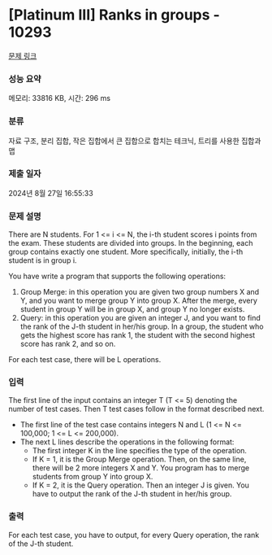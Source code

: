 # [Platinum III] Ranks in groups - 10293 

[문제 링크](https://www.acmicpc.net/problem/10293) 

### 성능 요약

메모리: 33816 KB, 시간: 296 ms

### 분류

자료 구조, 분리 집합, 작은 집합에서 큰 집합으로 합치는 테크닉, 트리를 사용한 집합과 맵

### 제출 일자

2024년 8월 27일 16:55:33

### 문제 설명

<p>There are N students. For 1 <= i <= N, the i-th student scores i points from the exam. These students are divided into groups. In the beginning, each group contains exactly one student. More specifically, initially, the i-th student is in group i. </p>

<p>You have write a program that supports the following operations: </p>

<ol>
	<li>Group Merge: in this operation you are given two group numbers X and Y, and you want to merge group Y into group X. After the merge, every student in group Y will be in group X, and group Y no longer exists. </li>
	<li>Query: in this operation you are given an integer J, and you want to find the rank of the J-th student in her/his group. In a group, the student who gets the highest score has rank 1, the student with the second highest score has rank 2, and so on. </li>
</ol>

<p>For each test case, there will be L operations. </p>

### 입력 

 <p>The first line of the input contains an integer T (T <= 5) denoting the number of test cases. Then T test cases follow in the format described next. </p>

<ul>
	<li>The first line of the test case contains integers N and L (1 <= N <= 100,000; 1 <= L <= 200,000). </li>
	<li>The next L lines describe the operations in the following format: 
	<ul>
		<li>The first integer K in the line specifies the type of the operation. </li>
		<li>If K = 1, it is the Group Merge operation. Then, on the same line, there will be 2 more integers X and Y. You program has to merge students from group Y into group X. </li>
		<li>If K = 2, it is the Query operation. Then an integer J is given. You have to output the rank of the J-th student in her/his group.</li>
	</ul>
	</li>
</ul>

### 출력 

 <p>For each test case, you have to output, for every Query operation, the rank of the J-th student. </p>


